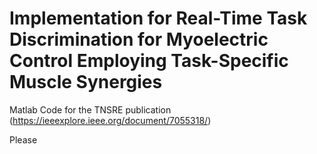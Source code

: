 # Implementation for Real-Time Task Discrimination for Myoelectric Control Employing Task-Specific Muscle Synergies
Matlab Code for the TNSRE publication (https://ieeexplore.ieee.org/document/7055318/)


Please 
